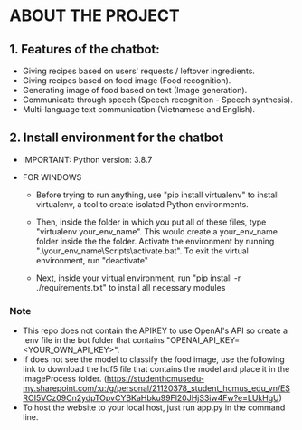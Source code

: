 # ABOUT THE PROJECT
## 1. Features of the chatbot:
* Giving recipes based on users' requests / leftover ingredients.
* Giving recipes based on food image (Food recognition).
* Generating image of food based on text (Image generation).
* Communicate through speech (Speech recognition - Speech synthesis).
* Multi-language text communication (Vietnamese and English).




## 2. Install environment for the chatbot

* IMPORTANT: Python version: 3.8.7

* FOR WINDOWS 

    * Before trying to run anything, use "pip install virtualenv" to install virtualenv, a tool to create isolated Python environments.

    *   Then, inside the folder in which you put all of these files, type "virtualenv your_env_name". This would create a your_env_name folder inside the the folder. Activate the environment by running ".\your_env_name\Scripts\activate.bat". To exit the virtual environment, run "deactivate"

    * Next, inside your virtual environment, run "pip install -r ./requirements.txt" to install all necessary modules

### Note
* This repo does not contain the APIKEY to use OpenAI's API so create a .env file in the bot folder that contains "OPENAI_API_KEY=<YOUR_OWN_API_KEY>".
* If does not see the model to classify the food image, use the following link to download the hdf5 file that contains the model and place it in the imageProcess folder. (https://studenthcmusedu-my.sharepoint.com/:u:/g/personal/21120378_student_hcmus_edu_vn/ESROI5VCz09Cn2ydpTOpvCYBKaHbku99Fl20JHjS3iw4Fw?e=LUkHgU)
* To host the website to your local host, just run app.py in the command line.
